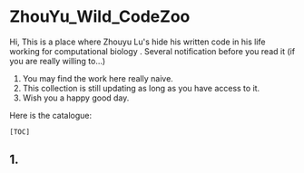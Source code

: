 # ZhouYu_Wild_CodeZoo

Hi, This is a place where Zhouyu Lu's hide his written code in his life working for computational biology .
Several notification before you read it (if you are really willing to...)
1. You may find the work here really naive.
2. This collection is still updating as long as you have access to it.
3. Wish you a happy good day.

   
Here is the catalogue:

`[TOC]`
## 1. 
